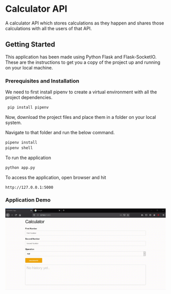 # Calculator API
A calculator API which stores calculations as they happen and shares those calculations with all the users of that API.

## Getting Started
This application has been made using Python Flask and Flask-SocketIO. These are the instructions to get you a copy of the project up and running on your local machine. 

### Prerequisites and Installation
We need to first install pipenv to create a virtual environment with all the project dependencies. 

```bash
 pip install pipenv
```
Now, download the project files and place them in a folder on your local system.

Navigate to that folder and run the below command.
```bash
pipenv install
pipenv shell
```
To run the application
```bash
python app.py
```
To access the application, open browser and hit
```textile
http://127.0.0.1:5000
```

### Application Demo
![](PythonAPICalculator.gif)

